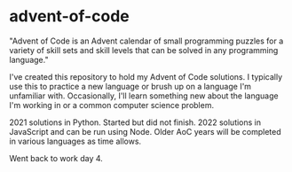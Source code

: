 # advent-of-code

"Advent of Code is an Advent calendar of small programming puzzles for a variety of skill sets and skill levels that can be solved in any programming language."

I've created this repository to hold my Advent of Code solutions. I typically use this to practice a new language or brush up on a language I'm unfamiliar with. Occasionally, I'll learn something new about the language I'm working in or a common computer science problem.

2021 solutions in Python. Started but did not finish.
2022 solutions in JavaScript and can be run using Node.
Older AoC years will be completed in various languages as time allows.

Went back to work day 4.
